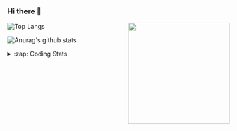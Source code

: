 ### Hi there 👋

<!--
**tao8687/tao8687** is a ✨ _special_ ✨ repository because its `README.md` (this file) appears on your GitHub profile.

Here are some ideas to get you started:

- 🔭 I’m currently working on ...
- 🌱 I’m currently learning ...
- 👯 I’m looking to collaborate on ...
- 🤔 I’m looking for help with ...
- 💬 Ask me about ...
- 📫 How to reach me: ...
- 😄 Pronouns: ...
- ⚡ Fun fact: ...
-->

<img align='right' src="https://media.giphy.com/media/M9gbBd9nbDrOTu1Mqx/giphy.gif" width="230">

![Top Langs](https://github-readme-stats.vercel.app/api/top-langs/?username=tao8687&layout=compact&title_color=23238E&text_color=A67D3D)

![Anurag's github stats](https://github-readme-stats.vercel.app/api?username=tao8687&show_icons=true&&text_color=A67D3D&title_color=23238E&show_icons=false&count_private=true&hide=stars)

<details>
  <summary>:zap: Coding Stats</summary>
  <b>
<!--START_SECTION:waka-->
```text
Week: 09 February, 2022 - 15 February, 2022

Total: 3 hrs 12 mins

CMake      2 hrs 21 mins   ██████████████████▒░░░░░░   72.68 % 
C          33 mins         ████▒░░░░░░░░░░░░░░░░░░░░   17.42 % 
C++        12 mins         █▓░░░░░░░░░░░░░░░░░░░░░░░   06.40 % 
Markdown   4 mins          ▓░░░░░░░░░░░░░░░░░░░░░░░░   02.12 % 
Other      2 mins          ▒░░░░░░░░░░░░░░░░░░░░░░░░   01.10 % 
```
<!--END_SECTION:waka-->
</details>
